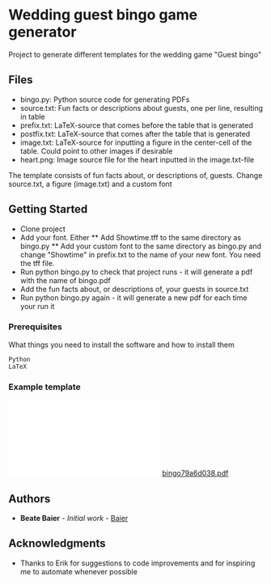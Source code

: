 # Wedding guest bingo game generator

Project to generate different templates for the wedding game "Guest bingo"

## Files
* bingo.py: Python source code for generating PDFs
* source.txt: Fun facts or descriptions about guests, one per line, resulting in table
* prefix.txt: LaTeX-source that comes before the table that is generated
* postfix.txt: LaTeX-source that comes after the table that is generated
* image.txt: LaTeX-source for inputting a figure in the center-cell of the table. Could point to other images if desirable
* heart.png: Image source file for the heart inputted in the image.txt-file

The template consists of fun facts about, or descriptions of, guests. Change source.txt, a figure (image.txt) and a custom font

## Getting Started

* Clone project
* Add your font. Either
** Add Showtime.tff to the same directory as bingo.py
** Add your custom font to the same directory as bingo.py and change "Showtime" in prefix.txt to the name of your new font. You need the tff file.
* Run python bingo.py to check that project runs - it will generate a pdf with the name of bingo<some-hash>.pdf
* Add the fun facts about, or descriptions of, your guests in source.txt
* Run python bingo.py again - it will generate a new pdf for each time your run it


### Prerequisites

What things you need to install the software and how to install them

```
Python
LaTeX
```

### Example template
![alt text](bingo79a6d038.pdf "PDF example of wedding guest bingo template")
[bingo79a6d038.pdf](http://baier.github.io/guest-bingo/bingo79a6d038.pdf)



## Authors

* **Beate Baier** - *Initial work* - [Baier](https://github.com/baier)


## Acknowledgments

* Thanks to Erik for suggestions to code improvements and for inspiring me to automate whenever possible

